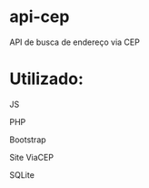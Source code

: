 # api-cep
API de busca de endereço via CEP 

# Utilizado:
 JS 

 PHP 
 
 Bootstrap
 
 Site ViaCEP 

 SQLite 
